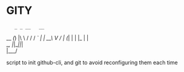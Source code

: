 # GITY
       _ _ __   __
  __ _(_) |\ \ / /
 / _` | | __\ V / 
| (_| | | |_ | |  
 \__, |_|\__||_|  
 |___/

 script to init github-cli, and git to avoid reconfiguring them each time
